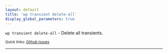 ```yaml
---
layout: default
title: 'wp transient delete-all'
display_global_parameters: true
---
```


`wp transient delete-all` - Delete all transients.

<small>Quick links: <a href="https://github.com/wp-cli/wp-cli/issues?q=is%3Aopen+label%3Acommand%3Atransient-delete-all+sort%3Aupdated-desc">Github issues</a></small>

<hr />





